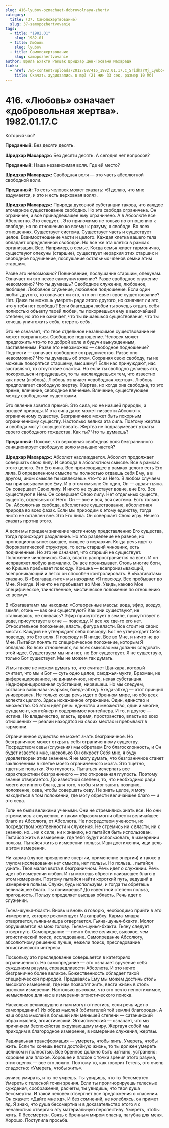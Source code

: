 ```yaml
---
slug: 416-lyubov-oznachaet-dobrovolnaya-zhertv
category:
  title: (37. Самопожертвование)
  slug: 37-samopozhertvovanie
tags:
  - title: "1982.01"
    slug: 1982-01
  - title: Любовь
    slug: lyubov
  - title: Самопожертвование
    slug: samopozhertvovanie
author: Шрила Бхакти Ракшак Шридхар Дев-Госвами Махарадж
links:
  - href: /wp-content/uploads/2012/08/416_1982.01.17.C_SridharMj_Lyubov_oznachayet_dobrovolnaya_jertva.mp3
    title: Скачать аудиозапись в mp3 (21 мин 33 сек, размер 10 Мб)
---
```


# 416. «Любовь» означает «добровольная жертва». 1982.01.17.C

Который час?

**Преданный:** Без десяти десять.

**Шридхар Махарадж:** Без десяти десять. А сегодня нет вопросов?

**Преданный:** Наша независимая воля. Где ей место?

**Шридхар Махарадж:** Свободная воля — это часть абсолютной свободной воли.

**Преданный:** То есть человек может сказать: «Я делаю, что мне вздумается, и это и есть верховная воля».

**Шридхар Махарадж:** Природа духовной субстанции такова, что каждое атомарное существование свободно. Но эта свобода ограничена. Он ограничен, и все принадлежащее ему ограничено. А в Абсолюте все Абсолютно. Это следует… Это приложимо не только по отношению к свободе, но по отношению ко всему: к разуму, к свободе. Во всех отношениях. Существует система. Существует часть и существует целое. Взаимоотношение части и целого. Каждая клетка вашего тела обладает определенной свободой. Но все же эта клетка в рамках организации. Все. Например, в семье. Когда семья живет гармонично, существуют опекуны (старшие), существует иерархия этих старших и свободное подчинение, послушание остальных членов семьи этим старшим.

Разве это невозможно? Повиновение, послушание старшим, опекунам. Означает ли это некое самоуничтожение? Разве свободное служение невозможно? Что ты думаешь? Свободное служение, любовное, любящее. Любовное служение, любовное подношение. Если один любит другого, то означает ли это, что он теряет свое существование? Нет. Даже ты можешь умереть ради этого другого, но означает ли это, что у тебя нет свободы? Если благодаря любви ты хочешь отдать себя полностью объекту твоей любви, ты покоряешься ему в высочайшей степени, но это не означает, что ты лишаешься существования, что ты хочешь уничтожить себя, стереть себя.

Это не означает, что твое отдельное независимое существование не может сохраняться. Свободное подношение. Человек может предложить что-то по доброй воле и будучи вынужденным, заставленным. Разве это невозможно — свободное подношение? Поднести — означает свободное сотрудничество. Разве оно невозможно? Что ты думаешь об этом. Сохраняя свою свободу, ты не можешь покоряться старшему, высшему? Если нас принуждают, нас заставляют, то отсутствие счастья. Но если ты свободно делаешь это, покоряешься и предаешься, то ты наслаждаешься тем, что известно как прем (любовь). Любовь означает «свободная жертва». Любовь предполагает свободную жертву. Жертва, но когда она свободна, то это преме, влечение, свободное влечение. Влечение, существующее между свободными существами.

Это явление зовется премой. Это сила, но не низшей природы, а высшей природы. И эта сила даже может низвести Абсолют к ограниченому существу. Безграничное может быть покорным ограниченному существу. Настолько велика эта сила. Поэтому жертва и свобода могут сосуществовать. Жертва не подразумевает утраты своего свободного тождества. Как ты? Что ты думаешь?

**Преданный:** Похоже, что верховная свободная воля безграничного санкционирует свободную волю меньших частей?

**Шридхар Махарадж:** Абсолют наслаждается. Абсолют продолжает совершать свою лилу. И свобода в абсолютном смысле. Все в рамках этого целого. Это Его лила. Все происходящее в рамках целого есть Его лила. В определенном смысле ты полностью отдаешь себя Ему, а в другом, ином смысле ты извлекаешь что-то из Него. В любом случаем мы припысываем все Ему. И в этом смысле Он один, Он — адвая-гьяна. Он совершает Свою лилу. И никто не существует вовне, вне Его. Все существуют в Нем. Он совершает Свою лилу. Нет отдельных существ, существ, отдельных от Него. Он — все и вся, вся система. Есть только Он. Абсолютная свобода, абсолютное существование, абсолютная природа во всех фазах. Если мы приходим к этому единству, тогда никто не оставлен вне. Это Его лила. Он совершает Свою игру. Нечего сказать против этого.

А если мы придаем значение частичному представлению Его существа, тогда происходит разделение. Но это разделение не равное, но пропорциональное: высшее, низшее в иерархии. Когда речь идет о бюрократической структуре, то есть старший чиновник, есть подчиненные. Но это не означает, что старший не существует. Положение чиновников. Сила, власть распространяется на всех. И он исправляет любую аномалию. Он все пронизывает. Столь многие боги, но Кришна пребывает повсюду. Кришна — всепронизывающий, всепроникающий и легко он способен контролировать. В «Бхагаватам» сказано. В «Бхагавад-гите» мы находим: «Я повсюду. Все пребывает во Мне. Я нигде. И ничто не пребывает во Мне. Увидь, каково Мое специфическое, таинственное, мистическое положение по отношению ко всему».

В «Бхагаватам» мы находим: «Сотворенные массы: вода, эфир, воздух, земля, огонь — как они существуют? Как они существуют, не сталкиваясь, не сливаясь? Эфир присутствует в земле, присутствует в воде, присутствует в огне — повсюду. И все же где-то его нет. Относительное положение, власть, фигура власти. Все стоит на своих местах. Каждый не утверждает себя повсюду. Бог не утверждает Себя повсюду, это Его воля. Я повсюду и Я нигде. Все во Мне, и ничто не во Мне. Пытайся понять то специфическое положение, которым Я обладаю. Во всех отношениях, во всех смыслах мы должны следовать этой идее. Существуем мы или нет, но Бог существует. Я не существую, только Бог существует. Мы не можем так думать.

И мы также не можем думать то, что считает Шанкара, который считает, что мы и Бог — суть одно целое, саюджья-мукти, Брахман, не диференцированное, не динамичное, нечто, некая субстанция. Недиференцированная субстанция, нирвишеш. Но мы следуем, согласно вайшнава-ачарьям, бхеда-абхед. Бхеда-абхед — этот принцип универсален. Не только когда речь идет о бренном мире, но обо всех аспектах целого. Здесь искаженное отражение. Один, единство и множество. Об этом идет речь: единство и множество, один и многие, фундамент, контейнер и содержимое контейнера. И то, и другое — истина. Но владычество, власть, время, пространство, власть во всех отношениях — реалии находятся на своих местах и пребывают в гармонии.

Ограниченное существо не может знать безграничное. Но безграничное может открыть себя ограниченному существу. Посредством севы (служения) мы обретаем Его благосклонность, и Он будет известен мне, насколько Он откроет Себя мне, я буду удовлетворен этим знанием. Я не могу думать, что безграничное станет заключенным в клетке моего ограниченного мозга. Это тщетно, тщетные попытки. Это глупость. Пытаться исчерпать все характеристики безграничного — это откровенная глупость. Поэтому знание отвергается. До известной степени, то, что необходимо ради моего истинного блага, для того, чтобы я мог занять позицию, положение, сева, чтобы совершать севу. Не знать целое, я могу находиться в том положении, где могу обрести величайшее благо — и это сева.

Гопи не были великими учеными. Они не стремились знать все. Но они стремились к служению, и таким образом могли обрести величайшее благо из Абсолюта, от Абсолюта. Не посредством учености, но посредством жертвенности и служения. Не стремись ни к власти, ни к знанию, но… ни к силе, ни к знанию, но пытайся быть использован. Пытайся жить в измерении, где тебя будут использовать, в измерении пользы. Пытайся жить в измерении пользы. Ищи достижения, ищи цель в этом измерении.

Ни карма (глупое проявление энергии, применение энергии) и также в глупом исследовании нет смысла, нет пользы. Но польза… пытайся узнать. Твоя малая квота в безграничном. Речь идет о служении. Речь идет об измерении любви. И ты можешь обрести наивысшее благо в этом измерении. Поэтому пытайся найти короткий путь, ведущий в измерение пользы. Служи, будь используем, и тогда ты обретешь величайшее благо. Ты понимаешь? До известной степени польза, пригодность. Пользу определяет высшая область. Речь идет о служении.

Гьяна-шунья-бхакти. Вновь и вновь я говорю, необходимо прийти в это измерение, которое рекомендует Махапрабху. Карма-мишра отвергается, гьяна-мишра отвергается. Гьяна-шунья-бхакти. Молот обрушивается на мою голову. Гьяна-шунья-бхакти. Гьяну следует отвергнуть. Самопредание — нечто более великое, высокое, чем эгоистический поиск, исследование. Самопредание Абсолюту, абсолютному решению лучше, нежели поиск, преследование эгоистического интереса.

Поскольку это преследование совершается в категориях ограниченного. Но самопредание — это означает вручение себя суждениям разума, справедливости Абсолюта. И это нечто безгранично более великое. Божественность обладает такой специфической природой. Предаваясь Ему мы можем достичь столь высокого измерения, где нам позволят жить, вести жизнь в столь высоком измерении. Настолько высоком, что это нечто непостижимое, немыслимое для нас в измерении эгоистического поиска.

Насколько великодушно к нам могут отнестись, если речь идет о самопредании? Их образ мыслей (обитателей той земли) благороден. А наш образ мыслей в большей или меньшей степени — сатанинский образ мыслей, эгоистический. Эгоистический — означает, что мы причиняем беспокойства окружающему миру. Жертвуя собой мы приходим в благородное измерение, в измерение служения, жертвы.

Радикальная трансформация — умереть, чтобы жить. Умереть, чтобы жить. Если ты хочешь вести достойную жизнь, то ты должен умереть целиком и полностью. Все бренное должно быть изгнано, устранено: хорошее или плохое. Хорошее и плохое с точки зрения этого разума, этих оценок — все это ложно. Поэтому то, как говорит Гегель, это очень сладостно: «Умереть, чтобы жить».

аучись умирать, и ты не умрешь. Ты увидишь, что ты бессмертен. Умереть с телесной точки зрения. Если ты проигнорируешь телесные суждения, соображения, расчеты, ты увидишь, что твоя душа бессмертна. И такой человек отвергнет все предложения о спасении. Он скажет: «Дайте мне яд». И без сомнений, не колеблясь, он примет яд. Я знаю, что душа бессмертна и в доказательство этого я с ненавистью отвергаю эту материальную перспективу. Умереть, чтобы жить. Я бессмертен. Связь с бренным миром опасна, пагубна для меня. Хорошо. Поступила просьба.

